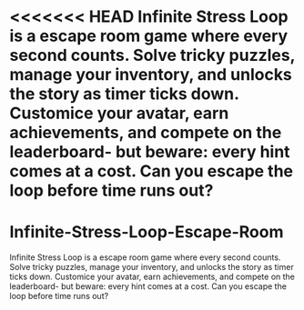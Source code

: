 <<<<<<< HEAD
Infinite Stress Loop is a escape room game where every second counts. Solve tricky puzzles, manage your inventory, and unlocks the story as timer ticks down. Customice your avatar, earn achievements, and compete on the leaderboard- but beware: every hint comes at a cost. Can you escape the loop before time runs out?
=======
# Infinite-Stress-Loop-Escape-Room
Infinite Stress Loop is a escape room game where every second counts. Solve tricky puzzles, manage your inventory, and unlocks the story as timer ticks down. Customice your avatar, earn achievements, and compete on the leaderboard- but beware: every hint comes at a cost. Can you escape the loop before time runs out?

